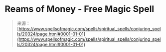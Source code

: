 <!--yml

category: 未分类

date: 2024-06-12 19:03:07

-->

# Reams of Money - Free Magic Spell

> 来源：[https://www.spellsofmagic.com/spells/spiritual_spells/conjuring_spells/20324/page.html#0001-01-01](https://www.spellsofmagic.com/spells/spiritual_spells/conjuring_spells/20324/page.html#0001-01-01)
